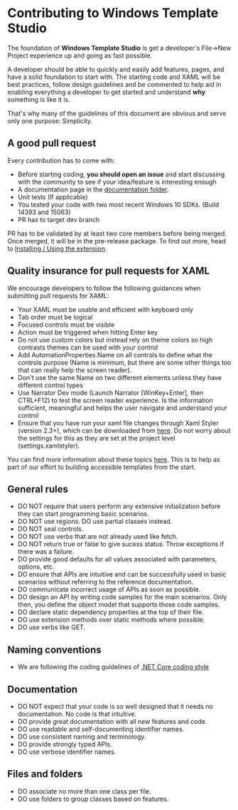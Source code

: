 # Contributing to Windows Template Studio

The foundation of **Windows Template Studio** is get a developer's File->New Project experience up and going as fast possible. 

A developer should be able to quickly and easily add features, pages, and have a solid foundation to start with.  The starting code and XAML will be best practices, follow design guidelines and be commented to help aid in enabling everything a developer to get started and understand **why** something is like it is.

That's why many of the guidelines of this document are obvious and serve only one purpose: Simplicity.

## A good pull request

Every contribution has to come with:

* Before starting coding, **you should open an issue** and start discussing with the community to see if your idea/feature is interesting enough
* A documentation page in the [documentation folder](https://github.com/Microsoft/WindowsTemplateStudio/tree/dev/docs).
* Unit tests (If applicable)
* You tested your code with two most recent Windows 10 SDKs. (Build 14393 and 15063)
* PR has to target dev branch

PR has to be validated by at least two core members before being merged.  Once merged, it will be in the pre-release package.  To find out more, head to [Installing / Using the extension](docs/getting-started-extension.md).

## Quality insurance for pull requests for XAML

We encourage developers to follow the following guidances when submitting pull requests for XAML:

* Your XAML must be usable and efficient with keyboard only
* Tab order must be logical
* Focused controls must be visible
* Action must be triggered when hitting Enter key
* Do not use custom colors but instead rely on theme colors so high contrasts themes can be used with your control
* Add AutomationProperties.Name on all controls to define what the controls purpose (Name is minimum, but there are some other things too that can really help the screen reader).
* Don't use the same Name on two different elements unless they have different control types
* Use Narrator Dev mode (Launch Narrator [WinKey+Enter], then CTRL+F12) to test the screen reader experience. Is the information sufficient, meaningful and helps the user navigate and understand your control
* Ensure that you have run your xaml file changes through Xaml Styler (version 2.3+), which can be downloaded from [here](https://visualstudiogallery.msdn.microsoft.com/3de2a3c6-def5-42c4-924d-cc13a29ff5b7). Do not worry about the settings for this as they are set at the project level (settings.xamlstyler).

You can find more information about these topics [here](https://blogs.msdn.microsoft.com/winuiautomation/2015/07/14/building-accessible-windows-universal-apps-introduction).  This is to help as part of our effort to building accessible templates from the start.

## General rules

* DO NOT require that users perform any extensive initialization before they can start programming basic scenarios.
* DO NOT use regions. DO use partial classes instead.
* DO NOT seal controls.
* DO NOT use verbs that are not already used like fetch.
* DO NOT return true or false to give sucess status. Throw exceptions if there was a failure.
* DO provide good defaults for all values associated with parameters, options, etc.
* DO ensure that APIs are intuitive and can be successfully used in basic scenarios without referring to the reference documentation.
* DO communicate incorrect usage of APIs as soon as possible. 
* DO design an API by writing code samples for the main scenarios. Only then, you define the object model that supports those code samples.
* DO declare static dependency properties at the top of their file.
* DO use extension methods over static methods where possible.
* DO use verbs like GET.

## Naming conventions

* We are following the coding guidelines of [.NET Core coding style](https://github.com/dotnet/corefx/blob/master/Documentation/coding-guidelines/coding-style.md)

## Documentation

* DO NOT expect that your code is so well designed that it needs no documentation. No code is that intuitive.
* DO provide great documentation with all new features and code.
* DO use readable and self-documenting identifier names.
* DO use consistent naming and terminology.
* DO provide strongly typed APIs.
* DO use verbose identifier names.

## Files and folders

* DO associate no more than one class per file.
* DO use folders to group classes based on features.